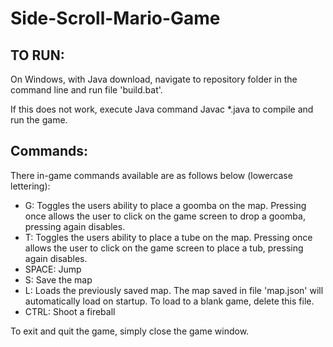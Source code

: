 # Side-Scroll-Mario-Game

## TO RUN:


On Windows, with Java download, navigate to repository folder in the command line and run file 'build.bat'.


If this does not work, execute Java command Javac *.java to compile and run the game.


## Commands:


There in-game commands available are as follows below (lowercase lettering):

   * G:  Toggles the users ability to place a goomba on the map. Pressing once allows the user to click on the game screen to drop a goomba, pressing again disables. <br>
   * T:  Toggles the users ability to place a tube on the map. Pressing once allows the user to click on the game screen to place a tub, pressing again disables. <br>
   * SPACE:  Jump <br>
   * S:  Save the map <br>
   * L:  Loads the previously saved map. The map saved in file 'map.json' will automatically load on startup. To load to a blank game, delete this file. <br>
   * CTRL:  Shoot a fireball <br>

To exit and quit the game, simply close the game window.
